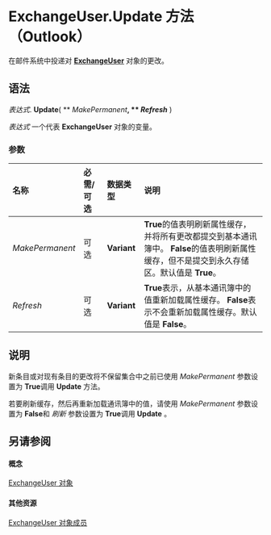 
# ExchangeUser.Update 方法 （Outlook）

在邮件系统中投递对  **[ExchangeUser](6ec117d1-7fdb-aa36-b567-1242f8238df0.md)** 对象的更改。


## 语法

 _表达式_. **Update**( ** _MakePermanent_**, ** _Refresh_** )

 _表达式_ 一个代表 **ExchangeUser** 对象的变量。


### 参数



|**名称**|**必需/可选**|**数据类型**|**说明**|
|:-----|:-----|:-----|:-----|
| _MakePermanent_|可选|**Variant**|**True**的值表明刷新属性缓存，并将所有更改都提交到基本通讯簿中。 **False**的值表明刷新属性缓存，但不是提交到永久存储区。默认值是 **True**。|
| _Refresh_|可选|**Variant**|**True**表示，从基本通讯簿中的值重新加载属性缓存。 **False**表示不会重新加载属性缓存。默认值是 **False**。|

## 说明

新条目或对现有条目的更改将不保留集合中之前已使用 _MakePermanent_ 参数设置为 **True**调用 **Update** 方法。

若要刷新缓存，然后再重新加载通讯簿中的值，请使用 _MakePermanent_ 参数设置为 **False**和 _刷新_ 参数设置为 **True**调用 **Update** 。


## 另请参阅


#### 概念


[ExchangeUser 对象](6ec117d1-7fdb-aa36-b567-1242f8238df0.md)
#### 其他资源


[ExchangeUser 对象成员](b9489e9d-0b8e-1c8d-d5df-8def4b1ee5e8.md)
